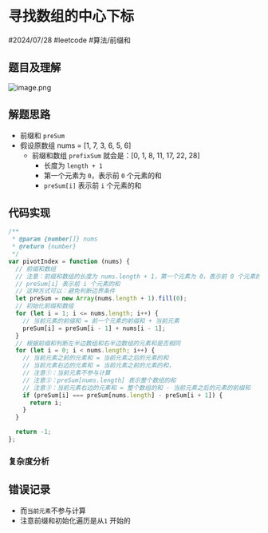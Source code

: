 
# 寻找数组的中心下标

#2024/07/28 #leetcode  #算法/前缀和  
## 题目及理解

![image.png](https://832-1310531898.cos.ap-beijing.myqcloud.com/806cae66a6a82c0cf9ac12cab22d1c66.png)

## 解题思路

- 前缀和 `preSum`
- 假设原数组 nums = [1, 7, 3, 6, 5, 6]
   - 前缀和数组 `prefixSum` 就会是：[0, 1, 8, 11, 17, 22, 28]
      - 长度为 `length + 1 ` 
      - 第一个元素为 `0`，表示前 `0` 个元素的和
      - `preSum[i]` 表示前 `i` 个元素的和

## 代码实现

```javascript
/**
 * @param {number[]} nums
 * @return {number}
 */
var pivotIndex = function (nums) {
  // 前缀和数组
  // 注意：前缀和数组的长度为 nums.length + 1，第一个元素为 0，表示前 0 个元素的和
  // preSum[i] 表示前 i 个元素的和
  // 这种方式可以：避免判断边界条件
  let preSum = new Array(nums.length + 1).fill(0);
  // 初始化前缀和数组
  for (let i = 1; i <= nums.length; i++) {
    // 当前元素的前缀和 = 前一个元素的前缀和 + 当前元素
    preSum[i] = preSum[i - 1] + nums[i - 1];
  }
  // 根据前缀和判断左半边数组和右半边数组的元素和是否相同
  for (let i = 0; i < nums.length; i++) {
    // 当前元素之前的元素和 = 当前元素之后的元素的和
    // 当前元素右边的元素和 = 当前元素之前的元素的和，
    // 注意①：当前元素不参与计算
    // 注意②：preSum[nums.length] 表示整个数组的和
    // 注意③：当前元素右边的元素和 = 整个数组的和 - 当前元素之后的元素的前缀和
    if (preSum[i] === preSum[nums.length] - preSum[i + 1]) {
      return i;
    }
  }

  return -1;
};

```

### 复杂度分析

## 错误记录

- 而`当前元素`不参与计算
- 注意前缀和初始化遍历是从`1` 开始的

